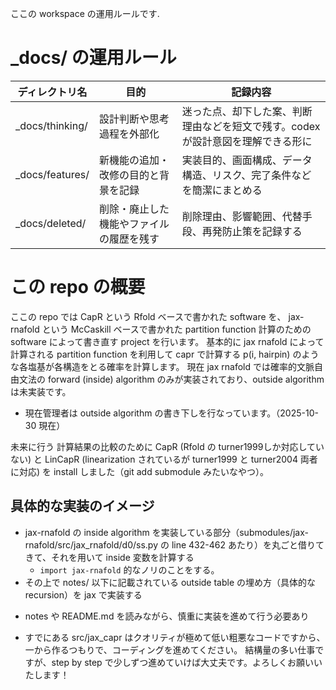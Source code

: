 ここの workspace の運用ルールです.

# _docs/ の運用ルール
| ディレクトリ名  | 目的                                     | 記録内容                                                                         |
| --------------- | ---------------------------------------- | -------------------------------------------------------------------------------- |
| _docs/thinking/ | 設計判断や思考過程を外部化               | 迷った点、却下した案、判断理由などを短文で残す。codex が設計意図を理解できる形に |
| _docs/features/ | 新機能の追加・改修の目的と背景を記録     | 実装目的、画面構成、データ構造、リスク、完了条件などを簡潔にまとめる             |
| _docs/deleted/  | 削除・廃止した機能やファイルの履歴を残す | 削除理由、影響範囲、代替手段、再発防止策を記録する                               |


# この repo の概要
ここの repo では CapR という Rfold ベースで書かれた software を、
jax-rnafold という McCaskill ベースで書かれた partition function 計算のための software によって書き直す project を行います。
基本的に jax rnafold によって計算される partition function を利用して capr で計算する p(i, hairpin) のような各塩基が各構造をとる確率を計算します。
現在 jax rnafold では確率的文脈自由文法の forward (inside) algorithm のみが実装されており、outside algorithm は未実装です。
 - 現在管理者は outside algorithm の書き下しを行なっています。（2025-10-30 現在）

未来に行う 計算結果の比較のために CapR (Rfold の turner1999しか対応していない) と LinCapR (linearization されているが turner1999 と turner2004 両者に対応) を install しました（git add submodule みたいなやつ）。

## 具体的な実装のイメージ
 -  jax-rnafold の inside algorithm を実装している部分（submodules/jax-rnafold/src/jax_rnafold/d0/ss.py の line 432-462 あたり）を丸ごと借りてきて、それを用いて inside 変数を計算する
    -  `import jax-rnafold` 的なノリのことをする。
 -  その上で notes/ 以下に記載されている outside table の埋め方（具体的な recursion）を jax で実装する
 * notes や README.md を読みながら、慎重に実装を進めて行う必要あり
 - すでにある src/jax_capr はクオリティが極めて低い粗悪なコードですから、一から作るつもりで、コーディングを進めてください。
結構量の多い仕事ですが、step by step で少しずつ進めていけば大丈夫です。よろしくお願いいたします！